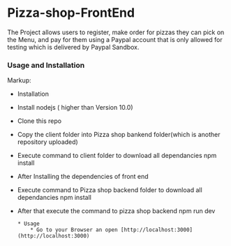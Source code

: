 # Pizza-shop-FrontEnd

The Project allows users to register, make order for pizzas they can pick on the Menu,
and pay for them using a Paypal account that is only allowed for testing which is delivered by Paypal Sandbox.

### Usage and Installation
Markup:
* Installation
* Install nodejs ( higher than Version 10.0)
* Clone this repo
* Copy the client folder into Pizza shop bankend folder(which is another repository uploaded)
* Execute command to client folder to download all dependancies npm install
* After Installing the dependencies of front end
* Execute command to Pizza shop backend folder to download all dependancies npm install
* After that execute the command to pizza shop backend npm run dev

      * Usage
          * Go to your Browser an open [http://localhost:3000](http://localhost:3000)
